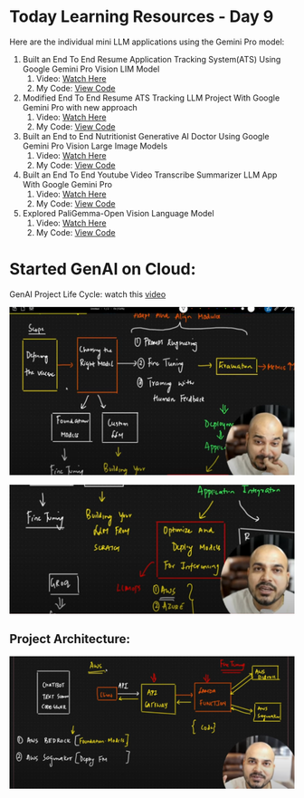 # Today Learning Resources - Day 9

Here are the individual mini LLM applications using the Gemini Pro model:

1. Built an End To End Resume Application Tracking System(ATS) Using Google Gemini Pro Vision LIM Model
    1. Video: [Watch Here](https://youtu.be/EECUXqFrwbc?si=qLmyLju2uiPr51qQ)
    2. My Code:  [View Code](https://github.com/SaiKumarSeela/Explore-Google-Gemini-Models/tree/main/ATSSystem)
2. Modified End To End Resume ATS Tracking LLM Project With Google Gemini Pro with new approach
    1. Video: [Watch Here](https://youtu.be/VZOnp2YpY8Q?si=NuLPFHsr6ExZJ_h9)
    2. My Code:  [View Code](https://github.com/SaiKumarSeela/Explore-Google-Gemini-Models/tree/main/UpgradedATS)
3. Built an End to End Nutritionist Generative AI Doctor Using Google Gemini Pro Vision Large Image Models
    1. Video: [Watch Here](https://youtu.be/qZWymdgDLv0?si=yAvcZlk9yP1Hpj2l)
    2. My Code:  [View Code](https://github.com/SaiKumarSeela/Explore-Google-Gemini-Models/tree/main/HealthManagement)
4. Built an End To End Youtube Video Transcribe Summarizer LLM App With Google Gemini Pro
    1. Video: [Watch Here](https://youtu.be/HFfXvfFe9F8?si=qUfjThXH-mP_xNUP)
    2. My Code:  [View Code](https://github.com/SaiKumarSeela/Explore-Google-Gemini-Models/tree/main/YoutubeTranscriber)
5. Explored PaliGemma-Open Vision Language Model
    1. Video: [Watch Here](https://youtu.be/un0SjUnHvvE?si=AgLfQPLFxurwVs2S)
    2. My Code:  [View Code](https://github.com/SaiKumarSeela/Explore-Google-Gemini-Models/tree/main/TestPaliGemma)

# Started GenAI on Cloud:

GenAI Project Life Cycle: watch this [video](https://www.notion.so/Today-Learning-Resources-Day-9-f4f5b6f3e6514c189610eda010ea9ae1?pvs=21)

![GenaiProjectLifeCycle.png](Today%20Learning%20Resources%20-%20Day%209%20f4f5b6f3e6514c189610eda010ea9ae1/GenaiProjectLifeCycle.png)

![GenaiProjectLifeCycle2.png](Today%20Learning%20Resources%20-%20Day%209%20f4f5b6f3e6514c189610eda010ea9ae1/41e923d4-8eda-4845-b8f7-91709901e0c2.png)

## Project Architecture:

![ProjectArchitectureAWS.png](Today%20Learning%20Resources%20-%20Day%209%20f4f5b6f3e6514c189610eda010ea9ae1/ProjectArchitectureAWS.png)